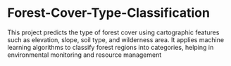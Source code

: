 # Forest-Cover-Type-Classification
This project predicts the type of forest cover using cartographic features such as elevation, slope, soil type, and wilderness area.   It applies machine learning algorithms to classify forest regions into categories, helping in environmental monitoring and resource management  
